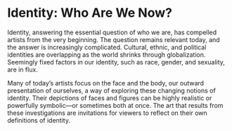 # Identity: Who Are We Now?

Identity, answering the essential question of who we are, has compelled artists from the very beginning. The question remains relevant today, and the answer is increasingly complicated. Cultural, ethnic, and political identities are overlapping as the world shrinks through globalization. Seemingly fixed factors in our identity, such as race, gender, and sexuality, are in flux.

Many of today’s artists focus on the face and the body, our outward presentation of ourselves, a way of exploring these changing notions of identity. Their depictions of faces and figures can be highly realistic or powerfully symbolic—or sometimes both at once. The art that results from these investigations are invitations for viewers to reflect on their own definitions of identity.

